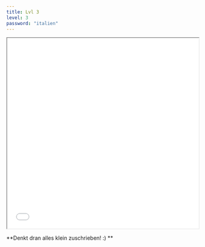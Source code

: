 ```yaml
---
title: Lvl 3
level: 3
password: "italien"
---
```

<iframe src='/Level3.png' width='100%' height='500px'> </iframe>

**Denkt dran alles klein zuschrieben! :) **
